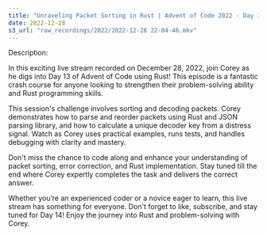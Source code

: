 ```yaml
---
title: "Unraveling Packet Sorting in Rust | Advent of Code 2022 - Day 13"
date: 2022-12-28
s3_url: "raw_recordings/2022/2022-12-28 22-04-46.mkv"
---
```


Description:

In this exciting live stream recorded on December 28, 2022, join Corey as he digs into Day 13 of Advent of Code using Rust! This episode is a fantastic crash course for anyone looking to strengthen their problem-solving ability and Rust programming skills.

This session's challenge involves sorting and decoding packets. Corey demonstrates how to parse and reorder packets using Rust and JSON parsing library, and how to calculate a unique decoder key from a distress signal. Watch as Corey uses practical examples, runs tests, and handles debugging with clarity and mastery.

Don't miss the chance to code along and enhance your understanding of packet sorting, error correction, and Rust implementation. Stay tuned till the end where Corey expertly completes the task and delivers the correct answer.

Whether you’re an experienced coder or a novice eager to learn, this live stream has something for everyone. Don't forget to like, subscribe, and stay tuned for Day 14! Enjoy the journey into Rust and problem-solving with Corey.
